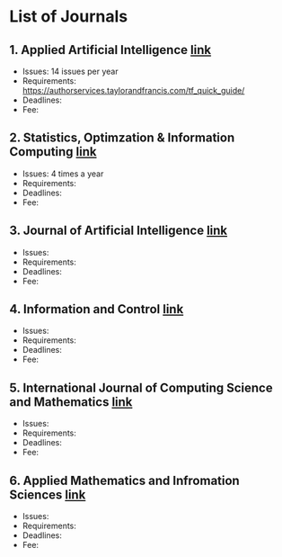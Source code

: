 # List of Journals

## 1. Applied Artificial Intelligence [link](https://www.tandfonline.com/toc/uaai20/current)
- Issues: 14 issues per year
- Requirements: https://authorservices.taylorandfrancis.com/tf_quick_guide/
- Deadlines:
- Fee:

## 2. Statistics, Optimzation & Information Computing [link](http://www.iapress.org/index.php/soic)
- Issues: 4 times a year
- Requirements:
- Deadlines:
- Fee:

## 3. Journal of Artificial Intelligence [link](https://www.jair.org/index.php/jair)
- Issues:
- Requirements:
- Deadlines:
- Fee:

## 4. Information and Control [link](https://www.sciencedirect.com/journal/information-and-control)
- Issues:
- Requirements:
- Deadlines:
- Fee:

## 5. International Journal of Computing Science and Mathematics [link](https://www.inderscience.com/jhome.php?jcode=ijcsm)
- Issues:
- Requirements:
- Deadlines:
- Fee:

## 6. Applied Mathematics and Infromation Sciences [link](http://www.naturalspublishing.com/show.asp?JorID=1&pgid=0)
- Issues:
- Requirements:
- Deadlines:
- Fee:
